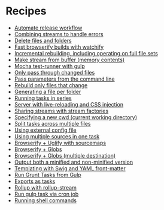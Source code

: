 <!-- front-matter
id: recipes
title: Recipes
hide_title: true
sidebar_label: Recipes
-->

# Recipes

* [Automate release workflow](automate-release-workflow.md)
* [Combining streams to handle errors](combining-streams-to-handle-errors.md)
* [Delete files and folders](delete-files-folder.md)
* [Fast browserify builds with watchify](fast-browserify-builds-with-watchify.md)
* [Incremental rebuilding, including operating on full file sets](incremental-builds-with-concatenate.md)
* [Make stream from buffer (memory contents)](make-stream-from-buffer.md)
* [Mocha test-runner with gulp](mocha-test-runner-with-gulp.md)
* [Only pass through changed files](only-pass-through-changed-files.md)
* [Pass parameters from the command line](pass-arguments-from-cli.md)
* [Rebuild only files that change](rebuild-only-files-that-change.md)
* [Generating a file per folder](running-task-steps-per-folder.md)
* [Running tasks in series](running-tasks-in-series.md)
* [Server with live-reloading and CSS injection](server-with-livereload-and-css-injection.md)
* [Sharing streams with stream factories](sharing-streams-with-stream-factories.md)
* [Specifying a new cwd (current working directory)](specifying-a-cwd.md)
* [Split tasks across multiple files](split-tasks-across-multiple-files.md)
* [Using external config file](using-external-config-file.md)
* [Using multiple sources in one task](using-multiple-sources-in-one-task.md)
* [Browserify + Uglify with sourcemaps](browserify-uglify-sourcemap.md)
* [Browserify + Globs](browserify-with-globs.md)
* [Browserify + Globs (multiple destination)](browserify-multiple-destination.md)
* [Output both a minified and non-minified version](minified-and-non-minified.md)
* [Templating with Swig and YAML front-matter](templating-with-swig-and-yaml-front-matter.md)
* [Run Grunt Tasks from Gulp](run-grunt-tasks-from-gulp.md)
* [Exports as tasks](exports-as-tasks.md)
* [Rollup with rollup-stream](rollup-with-rollup-stream.md)
* [Run gulp task via cron job](cron-task.md)
* [Running shell commands](running-shell-commands.md)
